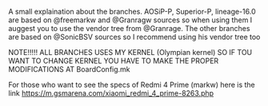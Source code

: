 A small explaination about the branches.
AOSiP-P, Superior-P, lineage-16.0 are based on @freemarkw and @Granragw sources so when using them I auggest you to use the vendor tree from @Granrage.
The other branches are based on @SonicBSV sources so I recommend using his vendor tree too

NOTE!!!!!
ALL BRANCHES USES MY KERNEL (Olympian kernel) SO IF TOU WANT TO CHANGE KERNEL YOU HAVE TO MAKE THE PROPER MODIFICATIONS AT BoardConfig.mk


For those who want to see the specs of Redmi 4 Prime (markw) here is the link https://m.gsmarena.com/xiaomi_redmi_4_prime-8263.php
